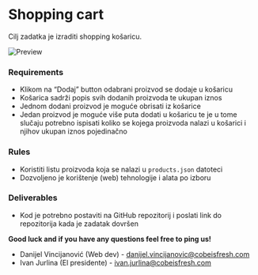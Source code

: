 # Shopping cart

Cilj zadatka je izraditi shopping košaricu.

![Preview](https://github.com/cobeisfresh/frontend-tasks/blob/shopping-cart/images/sketch.png)

### Requirements 
* Klikom na “Dodaj” button odabrani proizvod se dodaje u košaricu
* Košarica sadrži popis svih dodanih proizvoda te ukupan iznos
* Jednom dodani proizvod je moguće obrisati iz košarice
* Jedan proizvod je moguće više puta dodati u košaricu te je u tome slučaju potrebno ispisati koliko se kojega proizvoda nalazi u košarici i njihov ukupan iznos pojedinačno

### Rules
* Koristiti listu proizvoda koja se nalazi u `products.json` datoteci
* Dozvoljeno je korištenje (web) tehnologije i alata po izboru 

### Deliverables
* Kod je potrebno postaviti na GitHub repozitorij i poslati link do repozitorija kada je zadatak dovršen

**Good luck and if you have any questions feel free to ping us!**

* Danijel Vincijanović (Web dev)  - danijel.vincijanovic@cobeisfresh.com
* Ivan Jurlina (El presidente)    - ivan.jurlina@cobeisfresh.com